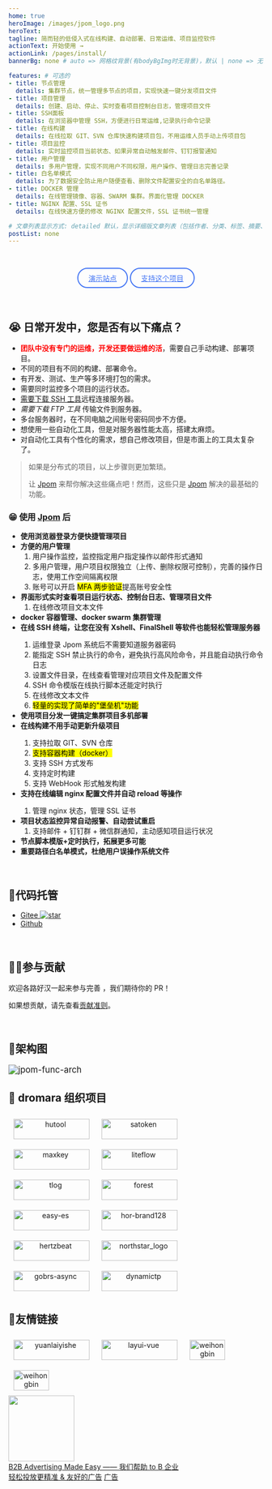 ```yaml
---
home: true
heroImage: /images/jpom_logo.png
heroText: 
tagline: 简而轻的低侵入式在线构建、自动部署、日常运维、项目监控软件
actionText: 开始使用 →
actionLink: /pages/install/
bannerBg: none # auto => 网格纹背景(有bodyBgImg时无背景)，默认 | none => 无 | '大图地址' | background: 自定义背景样式       提示：如发现文本颜色不适应你的背景时可以到palette.styl修改$bannerTextColor变量

features: # 可选的
- title: 节点管理
  details: 集群节点，统一管理多节点的项目，实现快速一键分发项目文件
- title: 项目管理
  details: 创建、启动、停止、实时查看项目控制台日志，管理项目文件
- title: SSH面板
  details: 在浏览器中管理 SSH，方便进行日常运维,记录执行命令记录
- title: 在线构建
  details: 在线拉取 GIT、SVN 仓库快速构建项目包，不用运维人员手动上传项目包
- title: 项目监控
  details: 实时监控项目当前状态、如果异常自动触发邮件、钉钉报警通知
- title: 用户管理
  details: 多用户管理，实现不同用户不同权限，用户操作、管理日志完善记录
- title: 白名单模式
  details: 为了数据安全防止用户随便查看、删除文件配置安全的白名单路径。
- title: DOCKER 管理
  details: 在线管理镜像、容器、SWARM 集群。界面化管理 DOCKER 
- title: NGINX 配置、SSL 证书
  details: 在线快速方便的修改 NGINX 配置文件，SSL 证书统一管理

# 文章列表显示方式: detailed 默认，显示详细版文章列表（包括作者、分类、标签、摘要、分页等）| simple => 显示简约版文章列表（仅标题和日期）| none 不显示文章列表
postList: none
---
```


<br/>

<p align="center">
  <a class="become-sponsor" href="https://jpom.keepbx.cn?from=site-middle">演示站点</a>
  <a class="become-sponsor" href="/pages/praise/">支持这个项目</a>
</p>

<style>
.become-sponsor{
  padding: 8px 20px;
  display: inline-block;
  color: #4274F4;
  border-radius: 30px;
  box-sizing: border-box;
  border: 2px solid #4274F4;
}
</style>

<br/>

## 😭 日常开发中，您是否有以下痛点？

- <font color="red">**团队中没有专门的运维，开发还要做运维的活**</font>，需要自己手动构建、部署项目。
- 不同的项目有不同的构建、部署命令。
- 有开发、测试、生产等多环境打包的需求。
- 需要同时监控多个项目的运行状态。
- <u>需要下载 SSH 工具</u>远程连接服务器。
- *需要下载 FTP 工具* 传输文件到服务器。
- 多台服务器时，在不同电脑之间账号密码同步不方便。
- 想使用一些自动化工具，但是对服务器性能太高，搭建太麻烦。
- 对自动化工具有个性化的需求，想自己修改项目，但是市面上的工具太复杂了。

> 如果是分布式的项目，以上步骤则更加繁琐。
>
> 让 [Jpom](https://gitee.com/dromara/Jpom) 来帮你解决这些痛点吧！然而，这些只是 [Jpom](https://gitee.com/dromara/Jpom) 解决的最基础的功能。

### 😁 使用 [Jpom](https://gitee.com/dromara/Jpom) 后

- **使用浏览器登录方便快捷管理项目**
- **方便的用户管理**
  1. 用户操作监控，监控指定用户指定操作以邮件形式通知
  2. 多用户管理，用户项目权限独立（上传、删除权限可控制），完善的操作日志，使用工作空间隔离权限
  3. 账号可以开启 <mark>MFA 两步验证</mark>提高账号安全性
- **界面形式实时查看项目运行状态、控制台日志、管理项目文件**
  1. 在线修改项目文本文件
- **docker 容器管理、docker swarm 集群管理** <Badge text="Docker"/>
- **在线 SSH 终端，让您在没有 Xshell、FinalShell 等软件也能轻松管理服务器** <Badge text="SSH终端"/>
  1. 运维登录 Jpom 系统后不需要知道服务器密码
  2. 能指定 SSH 禁止执行的命令，避免执行高风险命令，并且能自动执行命令日志
  3. 设置文件目录，在线查看管理对应项目文件及配置文件
  4. SSH 命令模版在线执行脚本还能定时执行
  5. 在线修改文本文件
  6. <mark>轻量的实现了简单的"堡垒机"功能</mark>
- **使用项目分发一键搞定集群项目多机部署**
- **在线构建不用手动更新升级项目** <Badge text="在线构建"/>
  1. 支持拉取 GIT、SVN 仓库
  2. <mark>支持容器构建（docker）</mark>
  3. 支持 SSH 方式发布
  4. 支持定时构建
  5. 支持 WebHook 形式触发构建
- **支持在线编辑 nginx 配置文件并自动 reload 等操作** <Badge text="Nginx"/>
  1. 管理 nginx 状态，管理 SSL 证书
- **项目状态监控异常自动报警、自动尝试重启**
  1. 支持邮件 + 钉钉群 + 微信群通知，主动感知项目运行状况
- **节点脚本模版+定时执行，拓展更多可能**
- **重要路径白名单模式，杜绝用户误操作系统文件**


<br/>

## 🏡代码托管

- [Gitee ![star](https://gitee.com/dromara/Jpom/badge/star.svg?theme=gvp)](https://gitee.com/dromara/Jpom/)
- [Github](https://github.com/dromara/Jpom)

<br/>

## 💪🏻参与贡献

欢迎各路好汉一起来参与完善 <Badge text="Jpom"/>，我们期待你的 PR！

如果想贡献，请先查看[贡献准则](/pages/ae4dd5/)。

<br/>

## 🍭架构图

<img :src="$withBase('/images/jpom-func-arch.jpg')" style="zoom: 120%" alt="jpom-func-arch">

<br/>

<style>
.friends-item {
  width: 150px;
  height:40px;
  flex:1;
  text-align: center;
  display: inline-block;
  margin: 10px;
}

.friends-item-img {
  object-fit: contain;
  max-width:150px !important;
  height: 100%;
}
</style>

## 🤝 dromara 组织项目
<div class="friends-item">
    <a href="https://hutool.cn/" target="_blank">
        <img :src="$withBase('/images/friends/hutool-logo.png')" class="no-zoom friends-item-img" alt="hutool">
    </a>
</div>
<div class="friends-item">
    <a href="http://sa-token.dev33.cn/" target="_blank">
        <img :src="$withBase('/images/friends/satoken-logo.png')" class="no-zoom friends-item-img" alt="satoken">
    </a>
</div>
<div class="friends-item">
    <a href="https://www.maxkey.top/" target="_blank">
        <img :src="$withBase('/images/friends/maxkey.png')" class="no-zoom friends-item-img" alt="maxkey">
    </a>
</div>
<div class="friends-item">
    <a href="https://liteflow.yomahub.com/" target="_blank">
        <img :src="$withBase('/images/friends/liteflow-logo.png')" class="no-zoom friends-item-img" alt="liteflow">
    </a>
</div>
<div class="friends-item">
    <a href="https://tlog.yomahub.com/" target="_blank">
        <img :src="$withBase('/images/friends/tlog-logo.png')" class="no-zoom friends-item-img"  alt="tlog">
    </a>
</div>
<div class="friends-item">
    <a href="https://forest.dtflyx.com/" target="_blank">
        <img :src="$withBase('/images/friends/forest-logo.png')" class="no-zoom friends-item-img"  alt="forest">
    </a>
</div>
<div class="friends-item">
    <a href="https://easy-es.cn/" target="_blank">
        <img :src="$withBase('/images/friends/easy-es2.png')" class="no-zoom friends-item-img"  alt="easy-es">
    </a>
</div>
<div class="friends-item">
    <a href="https://su.usthe.com/" target="_blank">
        <img :src="$withBase('/images/friends/hor-brand128.png')" class="no-zoom friends-item-img"  alt="hor-brand128">
    </a>
</div>
<div class="friends-item">
    <a href="https://hertzbeat.com/" target="_blank">
        <img :src="$withBase('/images/friends/hertzbeat_brand.jpg')" class="no-zoom friends-item-img" alt="hertzbeat">
    </a>
</div>
<div class="friends-item">
    <a href="https://gitee.com/dromara/northstar" target="_blank">
        <img :src="$withBase('/images/friends/northstar_logo.png')" class="no-zoom friends-item-img" alt="northstar_logo">
    </a>
</div>
<div class="friends-item">
    <a href="https://async.sizegang.cn/" target="_blank">
        <img :src="$withBase('/images/friends/gobrs-async.png')" class="no-zoom friends-item-img" alt="gobrs-async">
    </a>
</div>
<div class="friends-item">
    <a href="https://dynamictp.cn/" target="_blank">
        <img :src="$withBase('/images/friends/dynamictp.png')" class="no-zoom friends-item-img" alt="dynamictp">
    </a>
</div>


## 🧲友情链接
<div class="friends-item">
    <a href="https://shop108037867.taobao.com" target="_blank">
        <img :src="$withBase('/images/friends/yuanlaiyishe.png')" class="no-zoom friends-item-img" alt="yuanlaiyishe">
    </a>
</div>
<div class="friends-item">
    <a href="http://www.layui-vue.com" target="_blank">
        <img :src="$withBase('/images/friends/layui-vue.png')" class="no-zoom friends-item-img" alt="layui-vue">
    </a>
</div>
<div class="friends-item" style="max-width:70px !important;">
    <a href="https://weihongbin.com/" target="_blank">
        <img :src="$withBase('/images/friends/weihongbin.png')" class="no-zoom friends-item-img"  alt="weihongbin">
    </a>
</div>
<div class="friends-item" style="max-width:70px !important;">
    <a href="https://www.wxy97.com/" target="_blank">
        <img :src="$withBase('/images/friends/wxy97.png')" class="no-zoom friends-item-img"  alt="weihongbin">
    </a>
</div>


<div class="wwads-cn wwads-horizontal" style="max-width:350px;"> <link rel="stylesheet" href="https://cdn.wwads.cn/css/wwads.css">
<a href="https://wwads.cn?aff_id=217" class="wwads-img" target="_blank" rel="nofollow">
<img src="https://cdn.wwads.cn/images/placeholder/wwads-friendly-ads.png" width="130" ></a>
<div class="wwads-content"><a href="https://wwads.cn?aff_id=217" class="wwads-text" target="_blank" rel="nofollow" >B2B Advertising Made Easy —— 我们帮助 to B 企业轻松投放更精准 & 友好的广告</a>
<a href="https://wwads.cn?aff_id=217" class="wwads-poweredby" title="万维广告——让广告交易像网购一样简单" target="_blank" rel="nofollow"><img class="wwads-logo"><span class="wwads-logo-text">广告</span></a> </div></div>

<br/>